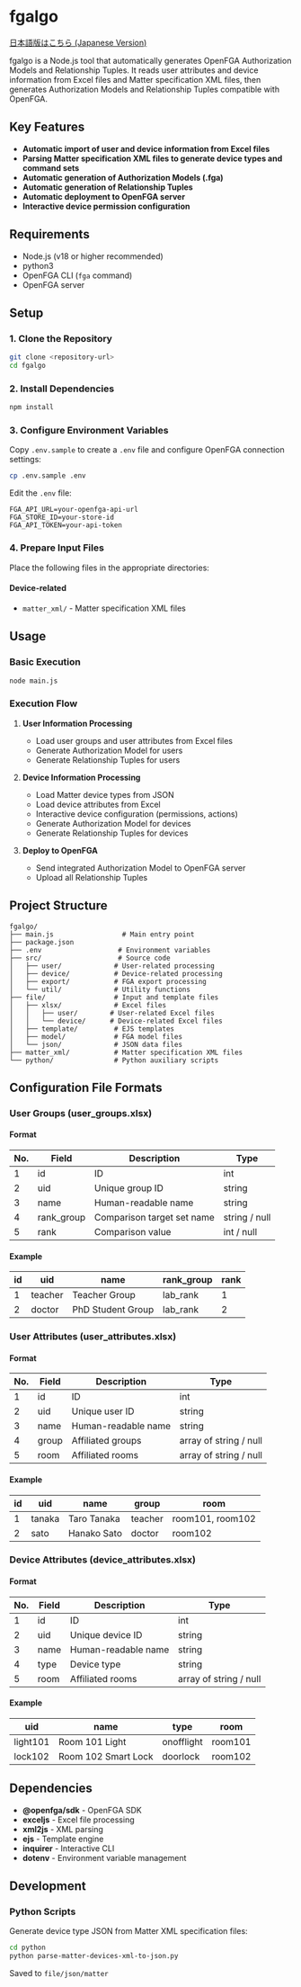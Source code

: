 # fgalgo

[日本語版はこちら (Japanese Version)](./README.ja.md)

fgalgo is a Node.js tool that automatically generates OpenFGA Authorization Models and Relationship Tuples. It reads user attributes and device information from Excel files and Matter specification XML files, then generates Authorization Models and Relationship Tuples compatible with OpenFGA.

## Key Features

- **Automatic import of user and device information from Excel files**
- **Parsing Matter specification XML files to generate device types and command sets**
- **Automatic generation of Authorization Models (.fga)**
- **Automatic generation of Relationship Tuples**
- **Automatic deployment to OpenFGA server**
- **Interactive device permission configuration**

## Requirements

- Node.js (v18 or higher recommended)
- python3
- OpenFGA CLI (`fga` command)
- OpenFGA server

## Setup

### 1. Clone the Repository

```bash
git clone <repository-url>
cd fgalgo
```

### 2. Install Dependencies

```bash
npm install
```

### 3. Configure Environment Variables

Copy `.env.sample` to create a `.env` file and configure OpenFGA connection settings:

```bash
cp .env.sample .env
```

Edit the `.env` file:

```env
FGA_API_URL=your-openfga-api-url
FGA_STORE_ID=your-store-id
FGA_API_TOKEN=your-api-token
```

### 4. Prepare Input Files

Place the following files in the appropriate directories:

#### Device-related
- `matter_xml/` - Matter specification XML files

## Usage

### Basic Execution

```bash
node main.js
```

### Execution Flow

1. **User Information Processing**
   - Load user groups and user attributes from Excel files
   - Generate Authorization Model for users
   - Generate Relationship Tuples for users

2. **Device Information Processing**
   - Load Matter device types from JSON
   - Load device attributes from Excel
   - Interactive device configuration (permissions, actions)
   - Generate Authorization Model for devices
   - Generate Relationship Tuples for devices

3. **Deploy to OpenFGA**
   - Send integrated Authorization Model to OpenFGA server
   - Upload all Relationship Tuples

## Project Structure

```
fgalgo/
├── main.js                 # Main entry point
├── package.json           
├── .env                   # Environment variables
├── src/                   # Source code
│   ├── user/             # User-related processing
│   ├── device/           # Device-related processing
│   ├── export/           # FGA export processing
│   └── util/             # Utility functions
├── file/                 # Input and template files
│   ├── xlsx/             # Excel files
│   │   ├── user/        # User-related Excel files
│   │   └── device/      # Device-related Excel files
│   ├── template/         # EJS templates
│   ├── model/            # FGA model files
│   └── json/             # JSON data files
├── matter_xml/           # Matter specification XML files
└── python/               # Python auxiliary scripts
```

## Configuration File Formats

### User Groups (user_groups.xlsx)
#### Format
| No. | Field | Description | Type |
|-----|-------|-------------|------|
| 1 | id | ID | int |
| 2 | uid | Unique group ID | string |
| 3 | name | Human-readable name | string |
| 4 | rank_group | Comparison target set name | string / null |
| 5 | rank | Comparison value | int / null |

#### Example
|id| uid | name | rank_group | rank |
|--|-----|------|------------|------|
|1| teacher | Teacher Group | lab_rank | 1 |
|2| doctor | PhD Student Group | lab_rank | 2 |

### User Attributes (user_attributes.xlsx)
#### Format
| No. | Field | Description | Type |
|-----|-------|-------------|------|
| 1 | id | ID | int |
| 2 | uid | Unique user ID | string |
| 3 | name | Human-readable name | string |
| 4 | group | Affiliated groups | array of string / null |
| 5 | room | Affiliated rooms | array of string / null |

#### Example
|id | uid | name | group | room |
|---|-----|------|-------|------|
| 1 | tanaka | Taro Tanaka | teacher | room101, room102 |
| 2 | sato | Hanako Sato | doctor | room102 |

### Device Attributes (device_attributes.xlsx)
#### Format
| No. | Field | Description | Type |
|-----|-------|-------------|------|
| 1 | id | ID | int |
| 2 | uid | Unique device ID | string |
| 3 | name | Human-readable name | string |
| 4 | type | Device type | string |
| 5 | room | Affiliated rooms | array of string / null |

#### Example
| uid | name | type | room |
|-----|------|------|----------|
| light101 | Room 101 Light | onofflight | room101 |
| lock102 | Room 102 Smart Lock | doorlock | room102 |

## Dependencies

- **@openfga/sdk** - OpenFGA SDK
- **exceljs** - Excel file processing
- **xml2js** - XML parsing
- **ejs** - Template engine
- **inquirer** - Interactive CLI
- **dotenv** - Environment variable management

## Development

### Python Scripts

Generate device type JSON from Matter XML specification files:

```bash
cd python
python parse-matter-devices-xml-to-json.py
```
Saved to `file/json/matter`
